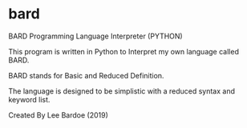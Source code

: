 # bard
BARD Programming Language Interpreter (PYTHON)

This program is written in Python to Interpret my own language called BARD.

BARD stands for Basic and Reduced Definition.

The language is designed to be simplistic with a reduced syntax and keyword 
list.

Created By Lee Bardoe (2019)
